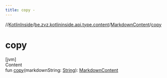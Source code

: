 ```yaml
---
title: copy -
---
```

//[KotlinInside](../../index.md)/[be.zvz.kotlininside.api.type.content](../index.md)/[MarkdownContent](index.md)/[copy](copy.md)



# copy  
[jvm]  
Content  
fun [copy](copy.md)(markdownString: [String](https://kotlinlang.org/api/latest/jvm/stdlib/kotlin/-string/index.html)): [MarkdownContent](index.md)  



